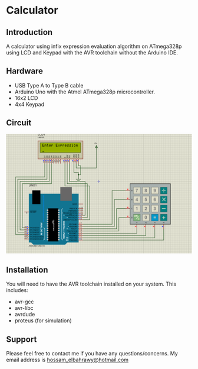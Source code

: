 Calculator
================

Introduction
------------
A calculator using infix expression evaluation algorithm on ATmega328p using LCD and Keypad with the AVR toolchain without the Arduino IDE.

Hardware
--------
* USB Type A to Type B cable
* Arduino Uno with the Atmel ATmega328p microcontroller.
* 16x2 LCD
* 4x4 Keypad

Circuit
--------
![Calculator](Circuit/Calculator.PNG)

Installation
------------
You will need to have the AVR toolchain installed on your system. This includes:
* avr-gcc
* avr-libc
* avrdude
* proteus  (for simulation)

Support
------
Please feel free to contact me if you have any questions/concerns. My email address is hossam_elbahrawy@hotmail.com
